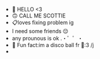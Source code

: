 - 👋 HELLO <3
- 🙃 CALL ME SCOTTIE 
- 📋loves fixing problem ig
- I need some friends 😔
- any prounous is ok
  .・゜゜・
- 🍬 Fun fact:im a disco ball fr 🪩:3 /j
- 
<!--- I'm a multifandom and I had a lots of fandoms.
